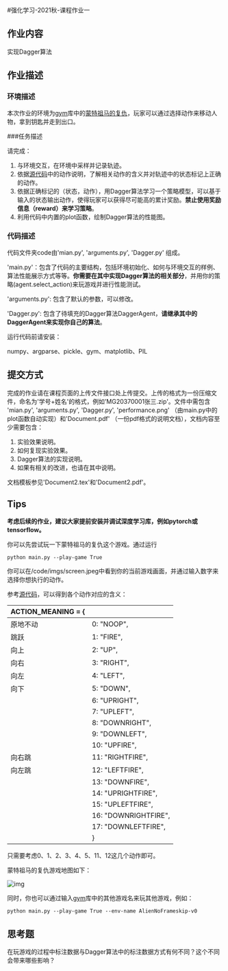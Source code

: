 #强化学习-2021秋-课程作业一

 ## 作业内容

实现Dagger算法

## 作业描述

### 环境描述

本次作业的环境为[gym](https://gym.openai.com/envs/#classic_control)库中的[蒙特祖马的复仇](https://gym.openai.com/envs/MontezumaRevenge-v0/)，玩家可以通过选择动作来移动人物，拿到钥匙并走到出口。

###任务描述

请完成：

1. 与环境交互，在环境中采样并记录轨迹。
2. 依据[源代码](https://github.com/openai/gym/blob/master/gym/envs/atari/atari_env.py)中的动作说明，了解相关动作的含义并对轨迹中的状态标记上正确的动作。
3. 依据正确标记的（状态，动作），用Dagger算法学习一个策略模型，可以基于输入的状态输出动作，使得玩家可以获得尽可能高的累计奖励。**禁止使用奖励信息（reward）来学习策略**。
4. 利用代码中内置的plot函数，绘制Dagger算法的性能图。

### 代码描述

代码文件夹code由'mian.py', 'arguments.py', 'Dagger.py' 组成。

'main.py'：包含了代码的主要结构，包括环境初始化、如何与环境交互的样例、算法性能展示方式等等。**你需要在其中实现Dagger算法的相关部分**，并用你的策略(agent.select_action)来玩游戏并进行性能测试。

'arguments.py': 包含了默认的参数，可以修改。

'Dagger.py': 包含了待填充的Dagger算法DaggerAgent，**请继承其中的DaggerAgent来实现你自己的算法**。

运行代码前请安装：

numpy、argparse、pickle、gym、matplotlib、PIL



## 提交方式

完成的作业请在课程页面的上传文件接口处上传提交。上传的格式为一份压缩文件，命名为'学号+姓名'的格式，例如'MG20370001张三.zip'。文件中需包含  'mian.py', 'arguments.py', 'Dagger.py', 'performance.png' （由main.py中的plot函数自动实现）和'Document.pdf' （一份pdf格式的说明文档），文档内容至少需要包含：

1. 实验效果说明。
2. 如何复现实验效果。
3. Dagger算法的实现说明。
4. 如果有相关的改进，也请在其中说明。

文档模板参见'Document2.tex'和'Document2.pdf'。 



## Tips

**考虑后续的作业，建议大家提前安装并调试深度学习库，例如pytorch或tensorflow。**

你可以先尝试玩一下蒙特祖马的复仇这个游戏。通过运行

```
python main.py --play-game True
```

你可以在/code/imgs/screen.jpeg中看到你的当前游戏画面，并通过输入数字来选择你想执行的动作。

参考[源代码](https://github.com/openai/gym/blob/master/gym/envs/atari/atari_env.py)，可以得到各个动作对应的含义：

| ACTION_MEANING = { |                      |
| ------------------ | -------------------- |
| 原地不动           | 0: "NOOP",           |
| 跳跃               | 1: "FIRE",           |
| 向上               | 2: "UP",             |
| 向右               | 3: "RIGHT",          |
| 向左               | 4: "LEFT",           |
| 向下               | 5: "DOWN",           |
|                    | 6: "UPRIGHT",        |
|                    | 7: "UPLEFT",         |
|                    | 8: "DOWNRIGHT",      |
|                    | 9: "DOWNLEFT",       |
|                    | 10: "UPFIRE",        |
| 向右跳             | 11: "RIGHTFIRE",     |
| 向左跳             | 12: "LEFTFIRE",      |
|                    | 13: "DOWNFIRE",      |
|                    | 14: "UPRIGHTFIRE",   |
|                    | 15: "UPLEFTFIRE",    |
|                    | 16: "DOWNRIGHTFIRE", |
|                    | 17: "DOWNLEFTFIRE",  |
|                    | }                    |

只需要考虑0、1、2、3、4、5、11、12这几个动作即可。

蒙特祖马的复仇游戏地图如下：

![img](http://5b0988e595225.cdn.sohucs.com/images/20180723/f0bd06166bf643a7abe0c6e0fae78688.jpeg)

同时，你也可以通过输入[gym](https://gym.openai.com/envs/#classic_control)库中的其他游戏名来玩其他游戏，例如：

```
python main.py --play-game True --env-name AlienNoFrameskip-v0
```

## 思考题

在玩游戏的过程中标注数据与Dagger算法中的标注数据方式有何不同？这个不同会带来哪些影响？